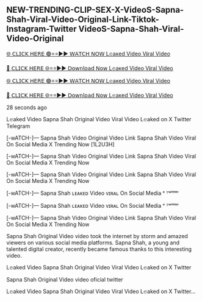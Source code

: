 <h2>NEW-TRENDING-CLIP-SEX-X-VideoS-Sapna-Shah-Viral-Video-Original-Link-Tiktok-Instagram-Twitter VideoS-Sapna-Shah-Viral-Video-Original</h2>

[🌐 𝖢𝖫𝖨𝖢𝖪 𝖧𝖤𝖱𝖤 🟢==►► 𝖶𝖠𝖳𝖢𝖧 𝖭𝖮𝖶 L𝚎aᴋed Video V𝐢ral Video](https://anyplacecoming.com/zq5yqv0i?key=0256cc3e9f81675f46e803a0abffb9bf)

[🔴 𝖢𝖫𝖨𝖢𝖪 𝖧𝖤𝖱𝖤 🌐==►► 𝖣𝗈𝗐𝗇𝗅𝗈𝖺𝖽 𝖭𝗈𝗐 L𝚎aᴋed Video V𝐢ral Video](https://anyplacecoming.com/zq5yqv0i?key=0256cc3e9f81675f46e803a0abffb9bf)

[🌐 𝖢𝖫𝖨𝖢𝖪 𝖧𝖤𝖱𝖤 🟢==►► 𝖶𝖠𝖳𝖢𝖧 𝖭𝖮𝖶 L𝚎aᴋed Video V𝐢ral Video](https://anyplacecoming.com/zq5yqv0i?key=0256cc3e9f81675f46e803a0abffb9bf)

[🔴 𝖢𝖫𝖨𝖢𝖪 𝖧𝖤𝖱𝖤 🌐==►► 𝖣𝗈𝗐𝗇𝗅𝗈𝖺𝖽 𝖭𝗈𝗐 L𝚎aᴋed Video V𝐢ral Video](https://jamunatvbd.com/leakedvideo.html?SKT)

28 seconds ago

L𝚎aked Video Sapna Shah Original Video Viral Video L𝚎aked on X Twitter Telegram

[-wATCH-]— Sapna Shah Video Original Video Link Sapna Shah Video Viral On Social Media X Trending Now [1L2U3H]

[-wATCH-]— Sapna Shah Video Original Video Link Sapna Shah Video Viral On Social Media X Trending Now

[-wATCH-]— Sapna Shah Video Original Video Link Sapna Shah Video Viral On Social Media X Trending Now

[-wATCH-]— Sapna Shah ʟᴇᴀᴋᴇᴅ Video ᴠɪʀᴀʟ On Social Media ˣ ᵀʷⁱᵗᵗᵉʳ

[-wATCH-]— Sapna Shah ʟᴇᴀᴋᴇᴅ Video ᴠɪʀᴀʟ On Social Media ˣ ᵀʷⁱᵗᵗᵉʳ

[-wATCH-]— Sapna Shah Video Original Video Link Sapna Shah Video Viral On Social Media X Trending Now

Sapna Shah Original Video video took the internet by storm and amazed viewers on various social media platforms. Sapna Shah, a young and talented digital creator, recently became famous thanks to this interesting video.

L𝚎aked Video Sapna Shah Original Video Viral Video L𝚎aked on X Twitter

Sapna Shah Original Video video oficial twitter

L𝚎aked Video Sapna Shah Original Video Viral Video L𝚎aked on X Twitter...
